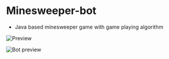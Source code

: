 # Minesweeper-bot
- Java based minesweeper game with game playing algorithm

![Preview](https://i.imgur.com/QLtpvYF.gif)

![Bot preview](https://i.imgur.com/TJL9b6J.gif)

